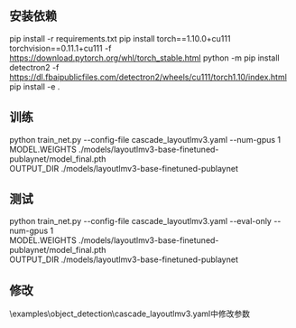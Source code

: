 ## 安装依赖
pip install -r requirements.txt
pip install torch==1.10.0+cu111 torchvision==0.11.1+cu111 -f https://download.pytorch.org/whl/torch_stable.html
python -m pip install detectron2 -f https://dl.fbaipublicfiles.com/detectron2/wheels/cu111/torch1.10/index.html
pip install -e .

## 训练
python train_net.py --config-file cascade_layoutlmv3.yaml --num-gpus 1 \
        MODEL.WEIGHTS ./models/layoutlmv3-base-finetuned-publaynet/model_final.pth \
        OUTPUT_DIR ./models/layoutlmv3-base-finetuned-publaynet
## 测试
python train_net.py --config-file cascade_layoutlmv3.yaml --eval-only --num-gpus 1 \
        MODEL.WEIGHTS ./models/layoutlmv3-base-finetuned-publaynet/model_final.pth \
        OUTPUT_DIR ./models/layoutlmv3-base-finetuned-publaynet
## 修改
\examples\object_detection\cascade_layoutlmv3.yaml中修改参数
